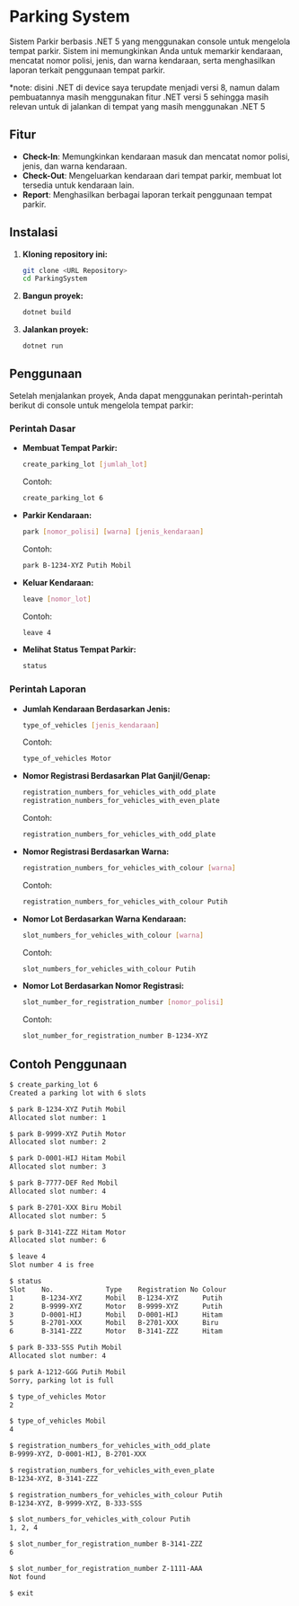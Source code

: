 # Parking System

Sistem Parkir berbasis .NET 5  yang menggunakan console untuk mengelola tempat parkir. Sistem ini memungkinkan Anda untuk memarkir kendaraan, mencatat nomor polisi, jenis, dan warna kendaraan, serta menghasilkan laporan terkait penggunaan tempat parkir.

*note: disini .NET di device saya terupdate menjadi versi 8, namun dalam pembuatannya masih menggunakan fitur .NET versi 5 sehingga masih relevan untuk di jalankan di tempat yang masih menggunakan .NET 5

## Fitur

-   **Check-In**: Memungkinkan kendaraan masuk dan mencatat nomor polisi, jenis, dan warna kendaraan.
-   **Check-Out**: Mengeluarkan kendaraan dari tempat parkir, membuat lot tersedia untuk kendaraan lain.
-   **Report**: Menghasilkan berbagai laporan terkait penggunaan tempat parkir.

## Instalasi

1. **Kloning repository ini:**

    ```bash
    git clone <URL Repository>
    cd ParkingSystem
    ```

2. **Bangun proyek:**

    ```bash
    dotnet build
    ```

3. **Jalankan proyek:**

    ```bash
    dotnet run
    ```

## Penggunaan

Setelah menjalankan proyek, Anda dapat menggunakan perintah-perintah berikut di console untuk mengelola tempat parkir:

### Perintah Dasar

-   **Membuat Tempat Parkir:**

    ```bash
    create_parking_lot [jumlah_lot]
    ```

    Contoh:

    ```bash
    create_parking_lot 6
    ```

-   **Parkir Kendaraan:**

    ```bash
    park [nomor_polisi] [warna] [jenis_kendaraan]
    ```

    Contoh:

    ```bash
    park B-1234-XYZ Putih Mobil
    ```

-   **Keluar Kendaraan:**

    ```bash
    leave [nomor_lot]
    ```

    Contoh:

    ```bash
    leave 4
    ```

-   **Melihat Status Tempat Parkir:**

    ```bash
    status
    ```

### Perintah Laporan

-   **Jumlah Kendaraan Berdasarkan Jenis:**

    ```bash
    type_of_vehicles [jenis_kendaraan]
    ```

    Contoh:

    ```bash
    type_of_vehicles Motor
    ```

-   **Nomor Registrasi Berdasarkan Plat Ganjil/Genap:**

    ```bash
    registration_numbers_for_vehicles_with_odd_plate
    registration_numbers_for_vehicles_with_even_plate
    ```

    Contoh:

    ```bash
    registration_numbers_for_vehicles_with_odd_plate
    ```

-   **Nomor Registrasi Berdasarkan Warna:**

    ```bash
    registration_numbers_for_vehicles_with_colour [warna]
    ```

    Contoh:

    ```bash
    registration_numbers_for_vehicles_with_colour Putih
    ```

-   **Nomor Lot Berdasarkan Warna Kendaraan:**

    ```bash
    slot_numbers_for_vehicles_with_colour [warna]
    ```

    Contoh:

    ```bash
    slot_numbers_for_vehicles_with_colour Putih
    ```

-   **Nomor Lot Berdasarkan Nomor Registrasi:**

    ```bash
    slot_number_for_registration_number [nomor_polisi]
    ```

    Contoh:

    ```bash
    slot_number_for_registration_number B-1234-XYZ
    ```

## Contoh Penggunaan

```bash
$ create_parking_lot 6
Created a parking lot with 6 slots

$ park B-1234-XYZ Putih Mobil
Allocated slot number: 1

$ park B-9999-XYZ Putih Motor
Allocated slot number: 2

$ park D-0001-HIJ Hitam Mobil
Allocated slot number: 3

$ park B-7777-DEF Red Mobil
Allocated slot number: 4

$ park B-2701-XXX Biru Mobil
Allocated slot number: 5

$ park B-3141-ZZZ Hitam Motor
Allocated slot number: 6

$ leave 4
Slot number 4 is free

$ status
Slot    No.             Type    Registration No Colour
1       B-1234-XYZ      Mobil   B-1234-XYZ      Putih
2       B-9999-XYZ      Motor   B-9999-XYZ      Putih
3       D-0001-HIJ      Mobil   D-0001-HIJ      Hitam
5       B-2701-XXX      Mobil   B-2701-XXX      Biru
6       B-3141-ZZZ      Motor   B-3141-ZZZ      Hitam

$ park B-333-SSS Putih Mobil
Allocated slot number: 4

$ park A-1212-GGG Putih Mobil
Sorry, parking lot is full

$ type_of_vehicles Motor
2

$ type_of_vehicles Mobil
4

$ registration_numbers_for_vehicles_with_odd_plate
B-9999-XYZ, D-0001-HIJ, B-2701-XXX

$ registration_numbers_for_vehicles_with_even_plate
B-1234-XYZ, B-3141-ZZZ

$ registration_numbers_for_vehicles_with_colour Putih
B-1234-XYZ, B-9999-XYZ, B-333-SSS

$ slot_numbers_for_vehicles_with_colour Putih
1, 2, 4

$ slot_number_for_registration_number B-3141-ZZZ
6

$ slot_number_for_registration_number Z-1111-AAA
Not found

$ exit
```
